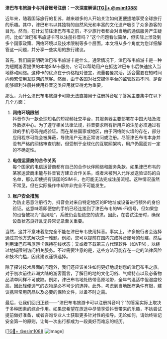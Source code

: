 **津巴布韦旅游卡与抖音账号注册：一次深度解读[[TG💪+ @esim1088](https://t.me/s/esim1088)]**

近年来，随着国际旅行的复苏，越来越多的人开始关注如何更便捷地享受全球旅行的乐趣。其中，津巴布韦以其独特的自然风光和丰富的文化遗产吸引了众多游客的目光。然而，在计划前往津巴布韦之前，不少旅行者都会对当地的通信服务产生疑问，比如“津巴布韦旅游卡可以注册抖音吗？”这个问题看似简单，但实际上涉及到多个国家政策、网络环境以及技术限制等多个层面。本文将从多个角度为您详细解答这一问题，并分享一些实用的旅行建议。

首先，我们需要明确津巴布韦旅游卡是什么。通常情况下，津巴布韦旅游卡是一种为短期游客提供的本地SIM卡服务，它可以帮助用户在抵达津巴布韦后快速接入当地移动网络。这种卡的优点在于价格相对便宜，流量套餐灵活，适合需要在短时间内频繁使用互联网的旅客。然而，由于各国对社交媒体平台的监管政策不同，是否能够顺利注册并使用抖音这类应用就显得尤为重要。

那么，为什么津巴布韦旅游卡可能无法直接用于注册抖音呢？答案主要集中在以下几个方面：

1. **网络环境限制**  
   抖音作为一款全球知名的短视频社交平台，其服务器主要部署在中国大陆及海外数据中心。为了遵守相关法律法规，抖音要求所有新用户的注册必须通过有效的手机号码完成验证。而在某些国家或地区，由于网络防火墙的存在，部分应用程序可能会被屏蔽，导致用户无法正常访问或注册。尽管津巴布韦本身并没有严格的网络审查机制，但受制于全球化的互联网架构，用户仍需面对一定的不确定性。

2. **电信运营商的合作关系**  
   每个国家的电信运营商都有自己的合作伙伴网络和服务条款。如果津巴布韦的某家运营商未能与抖音官方建立合作关系，或者未被列入允许发送验证码的白名单，那么即使拥有该国的SIM卡，也可能无法完成注册流程。这种情况虽然不常见，但在实际操作中却并非完全不可能发生。

3. **账户安全措施**  
   为防止恶意注册行为，抖音会对来自特定地区的IP地址或设备进行额外的身份验证。这意味着即便您的手机已经连接到了津巴布韦的Wi-Fi信号，但如果您的设备被视为“高风险”，系统仍会拒绝您的请求。因此，在尝试注册时，确保设备状态良好且无异常记录至关重要。

当然，这并不意味着您完全不能在津巴布韦使用抖音。事实上，许多旅行者会选择通过其他方式解决这一难题。例如，您可以提前在国内完成抖音账号的创建，然后利用津巴布韦旅游卡保持在线状态；又或者下载第三方代理软件（如VPN），以绕过地域限制访问相关服务。不过需要注意的是，这些方法可能存在一定的法律风险和技术门槛，因此建议谨慎选择。

除了探讨技术层面的问题外，我们还应该关注如何更好地规划您的津巴布韦之旅。对于初次前往非洲大陆的游客而言，了解目的地的文化习俗、气候特点以及必备物品清单同样不可或缺。例如，津巴布韦地处热带高原地带，全年气温适中但湿度较高，因此轻便透气的衣物是必不可少的选择。此外，考虑到当地医疗条件有限，建议携带常用药品以及必要的保险文件，以备不时之需。

最后，让我们回归正题——“津巴布韦旅游卡可以注册抖音吗？”的答案实际上取决于多种因素的综合作用。如果您希望在旅途中尽情享受抖音带来的乐趣，不妨尝试提前做好准备，或者咨询专业人士获取更多针对性的指导。无论如何，请始终铭记安全第一的原则，让每一次出行都成为一段美好而难忘的经历。

[[TG💪+ @esim1088](https://t.me/s/esim1088) ![Image](https://i.postimg.cc/4NQfJmqS/Snipaste-2025-05-13-00-14-12.png)]